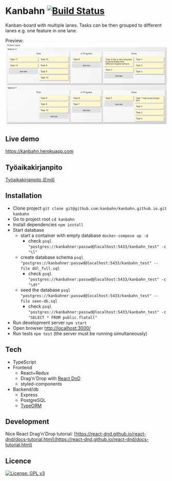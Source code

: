 # Kanbahn [![Build Status](https://travis-ci.org/kanbahn/kanbahn.github.io.svg?branch=master)](https://travis-ci.org/kanbahn/kanbahn.github.io)

Kanban-board with multiple lanes. Tasks can be then grouped to different lanes e.g. one feature in one lane.

Preview:
![feature-lane-preview](/img/two-feature-lanes.png)

## Live demo

https://kanbahn.herokuapp.com

## Työaikakirjanpito

[Työaikakirjanpito (Emil)](https://github.com/kanbahn/kanbahn.github.io/wiki/Ty%C3%B6aikakirjanpito-(Emil))

## Installation

- Clone project `git clone git@github.com:kanbahn/kanbahn.github.io.git kanbahn`
- Go to project root `cd kanbahn`
- Install dependencies `npm install`
- Start database
  - start a container with empty database `docker-compose up -d`
    - check `psql "postgres://kanbahner:passwd@localhost:5433/kanbahn_test" -c "\l"`
  - create database schema `psql "postgres://kanbahner:passwd@localhost:5433/kanbahn_test" --file ddl_full.sql`
    - check `psql "postgres://kanbahner:passwd@localhost:5433/kanbahn_test" -c "\dt"`
  - seed the database `psql "postgres://kanbahner:passwd@localhost:5433/kanbahn_test" --file seen-db.sql`
    - check `psql "postgres://kanbahner:passwd@localhost:5433/kanbahn_test" -c "SELECT * FROM public.flatall"`
- Run development server `npm start`
- Open browser [http://localhost:3000/](http://localhost:3000/)
- Run tests `npm test` (the server must be running simultaneously)

## Tech

- TypeScript
- Frontend
  - React+Redux
  - Drag'n'Drop with [React DnD](https://react-dnd.github.io/react-dnd/)
  - styled-components
- Backend/db
  - Express
  - PostgreSQL
  - [TypeORM](http://typeorm.io/#/)

## Development

Nice React Drag'n'Drop tutorial: [https://react-dnd.github.io/react-dnd/docs-tutorial.html](https://react-dnd.github.io/react-dnd/docs-tutorial.html)

## Licence

[![License: GPL v3](https://img.shields.io/badge/License-GPL%20v3-blue.svg)](https://www.gnu.org/licenses/gpl-3.0)
